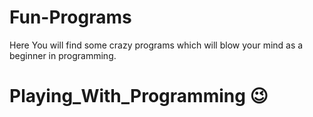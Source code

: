 # Fun-Programs
Here You will find some crazy programs which will blow your mind as a beginner in programming.<br>
# Playing_With_Programming 😉
